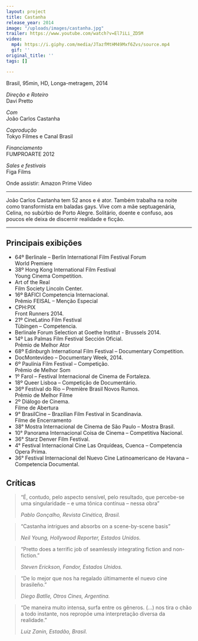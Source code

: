 ```yaml
---
layout: project
title: Castanha
release_year: 2014
image: "/uploads/images/castanha.jpg"
trailer: https://www.youtube.com/watch?v=El7iLi_ZD5M
video:
  mp4: https://i.giphy.com/media/JTazfMtHM49Mxf6Zvs/source.mp4
  gif: ''
original_title: ''
tags: []

---
```

Brasil, 95min, HD, Longa-metragem, 2014

_Direção e Roteiro_  
Davi Pretto

_Com_    
João Carlos Castanha

_Coprodução_  
Tokyo Filmes e Canal Brasil

_Financiamento_  
FUMPROARTE 2012

_Sales e festivais_  
Figa Films

Onde assistir: Amazon Prime Vídeo

***

João Carlos Castanha tem 52 anos e é ator. Também trabalha na noite como transformista em baladas gays. Vive com a mãe septuagenária, Celina, no subúrbio de Porto Alegre. Solitário, doente e confuso, aos poucos ele deixa de discernir realidade e ficção.

***

## Principais exibições

* 64º Berlinale – Berlin International Film Festival Forum  
  World Premiere
* 38º Hong Kong International Film Festival  
  Young Cinema Competition.
* Art of the Real  
  Film Society Lincoln Center.
* 16º BAFICI Competencia Internacional.  
  Prêmio FEISAL – Menção Especial
* CPH:PIX  
  Front Runners 2014.
* 21º CineLatino Film Festival  
  Tübingen – Competencia.
* Berlinale Forum Selection at Goethe Institut - Brussels 2014.
* 14º Las Palmas Film Festival Sección Oficial.  
  Prêmio de Melhor Ator
* 68º Edinburgh International Film Festival – Documentary Competition.
* DocMontevideo – Documentary Week, 2014.
* 6º Paulínia Film Festival – Competição.  
  Prêmio de Melhor Som
* 1º Farol – Festival Internacional de Cinema de Fortaleza.
* 18º Queer Lisboa – Competição de Documentário.
* 36º Festival do Rio – Première Brasil Novos Rumos.  
  Prêmio de Melhor Filme
* 2º Diálogo de Cinema.  
  Filme de Abertura
* 9° BrasilCine – Brazilian Film Festival in Scandinavia.  
  Filme de Encerramento
* 38° Mostra Internacional de Cinema de São Paulo – Mostra Brasil.
* 10° Panorama Internacional Coisa de Cinema – Competitiva Nacional.
* 36° Starz Denver Film Festival.
* 4° Festival Internacional Cine Las Orquídeas, Cuenca – Competencia Opera Prima.
* 36° Festival Internacional del Nuevo Cine Latinoamericano de Havana – Competencia Documental.

## Críticas

> “É, contudo, pelo aspecto sensível, pelo resultado, que percebe-se uma singularidade – e uma tônica contínua – nessa obra”
>
> _Pablo Gonçalho, Revista Cinética, Brasil._

> “Castanha intrigues and absorbs on a scene-by-scene basis”
>
> _Neil Young, Hollywood Reporter, Estados Unidos._

> “Pretto does a terrific job of seamlessly integrating fiction and non-fiction.”
>
> _Steven Erickson, Fandor, Estados Unidos._

> “De lo mejor que nos ha regalado últimamente el nuevo cine brasileño.”
>
> _Diego Batlle, Otros Cines, Argentina._

> “De maneira muito intensa, surfa entre os gêneros. (…) nos tira o chão a todo instante, nos repropõe uma interpretação diversa da realidade.”
>
> _Luiz Zanin, Estadão, Brasil._